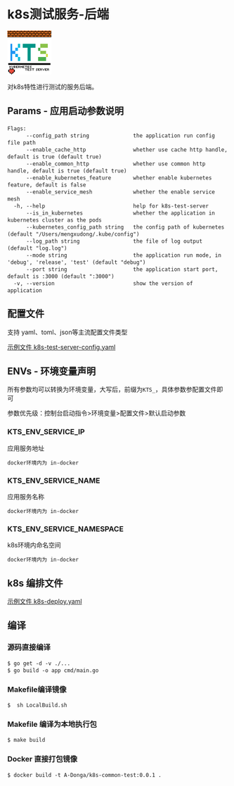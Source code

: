 # k8s测试服务-后端

![kts](./docs/kts.png)


对k8s特性进行测试的服务后端。

## Params - 应用启动参数说明
```
Flags:
      --config_path string              the application run config file path
      --enable_cache_http               whether use cache http handle, default is true (default true)
      --enable_common_http              whether use common http handle, default is true (default true)
      --enable_kubernetes_feature       whether enable kubernetes feature, default is false
      --enable_service_mesh             whether the enable service mesh
  -h, --help                            help for k8s-test-server
      --is_in_kubernetes                whether the application in kubernetes cluster as the pods
      --kubernetes_config_path string   the config path of kubernetes (default "/Users/mengxudong/.kube/config")
      --log_path string                 the file of log output (default "log.log")
      --mode string                     the application run mode, in 'debug', 'release', 'test' (default "debug")
      --port string                     the application start port, default is :3000 (default ":3000")
  -v, --version                         show the version of application
```

## 配置文件
支持 yaml、toml、json等主流配置文件类型

[示例文件 k8s-test-server-config.yaml](k8s-test-server-config.yaml)

## ENVs - 环境变量声明

所有参数均可以转换为环境变量，大写后，前缀为`KTS_`，具体参数参配置文件即可

参数优先级：控制台启动指令>环境变量>配置文件>默认启动参数

### KTS_ENV_SERVICE_IP
应用服务地址 

    docker环境内为 in-docker
### KTS_ENV_SERVICE_NAME
应用服务名称

    docker环境内为 in-docker 
### KTS_ENV_SERVICE_NAMESPACE
k8s环境内命名空间

    docker环境内为 in-docker
    
## k8s 编排文件

[示例文件 k8s-deploy.yaml](k8s-deploy.yaml)

## 编译
### 源码直接编译
```
$ go get -d -v ./...
$ go build -o app cmd/main.go
```

### Makefile编译镜像
```
$  sh LocalBuild.sh
```

### Makefile 编译为本地执行包
```
$ make build
```

### Docker 直接打包镜像
```
$ docker build -t A-Donga/k8s-common-test:0.0.1 .
```